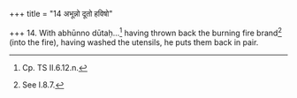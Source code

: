 +++
title = "14 अभून्नो दूतो हविषो"

+++
14. With abhūnno dūtaḥ...[^1] having thrown back the burning fire brand[^2] (into the fire), having washed the utensils, he puts them back in pair.  

[^1]: Cp. TS II.6.12.n.  

[^2]: See I.8.7.  
